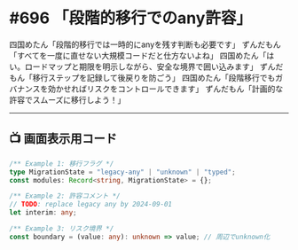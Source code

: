 # #696 「段階的移行でのany許容」

四国めたん「段階的移行では一時的にanyを残す判断も必要です」
ずんだもん「すべてを一度に直せない大規模コードだと仕方ないよね」
四国めたん「はい。ロードマップと期限を明示しながら、安全な境界で囲い込みます」
ずんだもん「移行ステップを記録して後戻りを防ごう」
四国めたん「段階移行でもガバナンスを効かせればリスクをコントロールできます」
ずんだもん「計画的な許容でスムーズに移行しよう！」

---

## 📺 画面表示用コード

```typescript
/** Example 1: 移行フラグ */
type MigrationState = "legacy-any" | "unknown" | "typed";
const modules: Record<string, MigrationState> = {};

/** Example 2: 許容コメント */
// TODO: replace legacy any by 2024-09-01
let interim: any;

/** Example 3: リスク境界 */
const boundary = (value: any): unknown => value; // 周辺でunknown化
```
